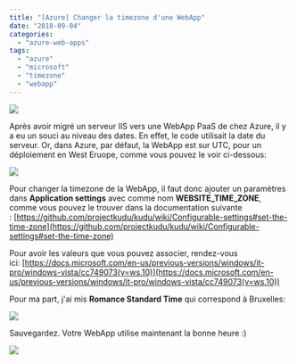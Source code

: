 ```yaml
---
title: "[Azure] Changer la timezone d'une WebApp"
date: "2018-09-04"
categories: 
  - "azure-web-apps"
tags: 
  - "azure"
  - "microsoft"
  - "timezone"
  - "webapp"
---
```


[![](https://cloudyjourney.fr/wp-content/uploads/2018/09/WebApp_Logo.png)](https://cloudyjourney.fr/wp-content/uploads/2018/09/WebApp_Logo.png)

Après avoir migré un serveur IIS vers une WebApp PaaS de chez Azure, il y a eu un souci au niveau des dates. En effet, le code utilisait la date du serveur. Or, dans Azure, par défaut, la WebApp est sur UTC, pour un déploiement en West Eruope, comme vous pouvez le voir ci-dessous:

[![](https://cloudyjourney.fr/wp-content/uploads/2018/09/WebAppTimeZone01.png)](https://cloudyjourney.fr/wp-content/uploads/2018/09/WebAppTimeZone01.png)

Pour changer la timezone de la WebApp, il faut donc ajouter un paramètres dans **Application settings** avec comme nom **WEBSITE\_TIME\_ZONE**, comme vous pouvez le trouver dans la documentation suivante : [https://github.com/projectkudu/kudu/wiki/Configurable-settings#set-the-time-zone](https://github.com/projectkudu/kudu/wiki/Configurable-settings#set-the-time-zone)

Pour avoir les valeurs que vous pouvez associer, rendez-vous ici: [https://docs.microsoft.com/en-us/previous-versions/windows/it-pro/windows-vista/cc749073(v=ws.10)](https://docs.microsoft.com/en-us/previous-versions/windows/it-pro/windows-vista/cc749073(v=ws.10))

Pour ma part, j'ai mis **Romance Standard Time** qui correspond à Bruxelles:

[![](https://cloudyjourney.fr/wp-content/uploads/2018/09/WebAppTimeZone02.png)](https://cloudyjourney.fr/wp-content/uploads/2018/09/WebAppTimeZone02.png)

Sauvegardez. Votre WebApp utilise maintenant la bonne heure :)

[![](https://cloudyjourney.fr/wp-content/uploads/2018/09/WebAppTimeZone03.png)](https://cloudyjourney.fr/wp-content/uploads/2018/09/WebAppTimeZone03.png)
